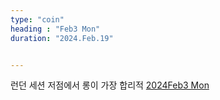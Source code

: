 ```yaml
---
type: "coin"
heading : "Feb3 Mon"
duration: "2024.Feb.19"


---
```

 





런던 세션 저점에서 롱이 가장 합리적
[2024Feb3 Mon](/todo/images/Document2024FEB3-Mon.pdf)

